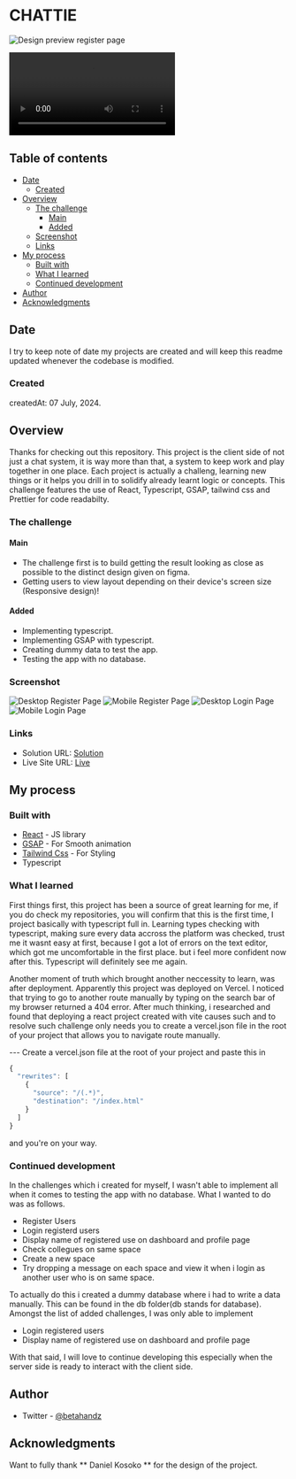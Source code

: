# CHATTIE

![Design preview register page](./src/assets/design/Register.jpg)

![Video](./src/assets/result/Chattie%20Preview.mp4)

## Table of contents

- [Date](#date)
  - [Created](#created)
- [Overview](#overview)
  - [The challenge](#the-challenge)
    - [Main](#main)
    - [Added](#added)
  - [Screenshot](#screenshot)
  - [Links](#links)
- [My process](#my-process)
  - [Built with](#built-with)
  - [What I learned](#what-i-learned)
  - [Continued development](#continued-development)
- [Author](#author)
- [Acknowledgments](#acknowledgments)

## Date
  I try to keep note of date my projects are created and will keep this readme updated whenever the codebase is modified.
  
### Created
  createdAt: 07 July, 2024.

## Overview

Thanks for checking out this repository. This project is the client side of not just a chat system, it is way more than that, a system to keep work and play together in one place. Each project is actually a challeng, learning new things or it helps you drill in to solidify already learnt logic or concepts. This challenge features the use of React, Typescript, GSAP, tailwind css and Prettier for code readabilty.

### The challenge

#### Main

- The challenge first is to build getting the result looking as close as possible to the distinct design given on figma.
- Getting users to view layout depending on their device's screen size (Responsive design)!

#### Added
- Implementing typescript.
- Implementing GSAP with typescript.
- Creating dummy data to test the app.
- Testing the app with no database.

### Screenshot

![Desktop Register Page](./src/assets/result/chattie-register-desktop.jpeg)
![Mobile Register Page](./src/assets/result/register-mobile.jpg)
![Desktop Login Page](./src/assets/result/chattie-login-desktop.jpeg)
![Mobile Login Page](./src/assets/result/login-mobile.jpg)


### Links

- Solution URL: [Solution](https://github.com/airxist/chattie)
- Live Site URL: [Live](https://chattie-theta.vercel.app)

## My process

### Built with

- [React](https://reactjs.org/) - JS library
- [GSAP]() - For Smooth animation
- [Tailwind Css]() - For Styling
- Typescript

### What I learned

First things first, this project has been a source of great learning for me, if you do check my repositories, you will confirm that this is the first time, I project basically with typescript full in. Learning types checking with typescript, making sure every data accross the platform was checked, trust me it wasnt easy at first, because I got a lot of errors on the text editor, which got me uncomfortable in the first place. but i feel more confident now after this. Typescript will definitely see me again.

Another moment of truth which brought another neccessity to learn, was after deployment. Apparently this project was deployed on Vercel. I noticed that trying to go to another route manually by typing on the search bar of my browser returned a 404 error. After much thinking, i researched and found that deploying a react project created with vite causes such and to resolve such challenge only needs you to create a vercel.json file in the root of your project that allows you to navigate route manually.

--- Create a vercel.json file at the root of your project and paste this in
```js
{
  "rewrites": [
    {
      "source": "/(.*)",
      "destination": "/index.html"
    }
  ]
}

```
and you're on your way.

### Continued development

In the challenges which i created for myself, I wasn't able to implement all when it comes to testing the app with no database. What I wanted to do was as follows.
- Register Users
- Login  registerd users
- Display name of registered use on dashboard and profile page
- Check collegues on same space
- Create a new space
- Try dropping a message on each space and view it when i login as another user who is on same space.

To actually do this i created  a dummy database where i had to write a data manually. This can be found in the db folder(db stands for database). Amongst the list of added challenges, I was only able to implement
- Login registered users
- Display name of registered use on dashboard and profile page

With that said, I will love to continue developing this especially when the server side is ready to interact with the client side.

## Author

- Twitter - [@betahandz](https://www.twitter.com/betahandz)

## Acknowledgments

Want to fully thank ** Daniel Kosoko ** for the design of the project.
